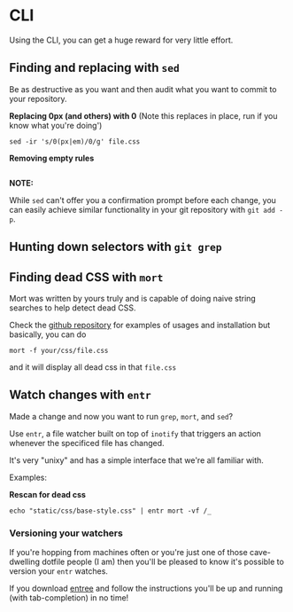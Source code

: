 # CLI

Using the CLI, you can get a huge reward for very little effort.


## Finding and replacing with `sed`

Be as destructive as you want and then audit what you want to commit to your repository.

**Replacing 0px (and others) with 0**
(Note this replaces in place, run if you know what you're doing')
```
sed -ir 's/0(px|em)/0/g' file.css
```

**Removing empty rules**
```

```

**NOTE:**

While `sed` can't offer you a confirmation prompt before each change,
you can easily achieve similar functionality in your git repository with `git add -p`.

## Hunting down selectors with `git grep`





## Finding dead CSS with `mort`

Mort was written by yours truly and is capable of doing naive string searches to help detect dead CSS.

Check the [github repository](https://github.com/joereynolds/mort/) for examples of usages and installation but basically, you can do  

```
mort -f your/css/file.css
```

and it will display all dead css in that `file.css`

## Watch changes with `entr`

Made a change and now you want to run `grep`, `mort`, and `sed`?

Use `entr`, a file watcher built on top of `inotify` that triggers an action whenever the specificed file has changed.

It's very "unixy" and has a simple interface that we're all familiar with.

Examples:

**Rescan for dead css**

```
echo "static/css/base-style.css" | entr mort -vf /_
```

### Versioning your watchers

If you're hopping from machines often or you're just one of those cave-dwelling dotfile people (I am)
then you'll be pleased to know it's possible to version your `entr` watches.

If you download [entree](https://github.com/joereynolds/entree) and follow the instructions you'll be up and running (with tab-completion) in no time!
